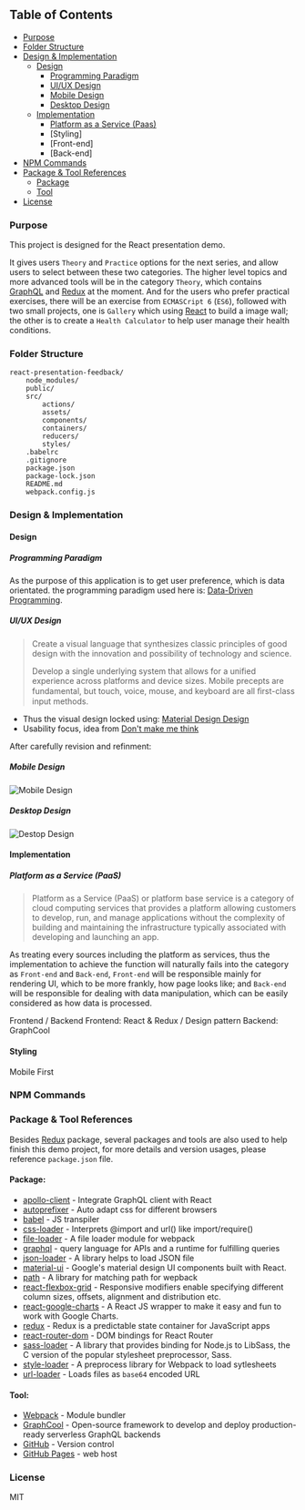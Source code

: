 
## Table of Contents

- [Purpose](#purpose)
- [Folder Structure](#folder-structure)
- [Design & Implementation](#design--implementation)
  - [Design](#design)
    - [Programming Paradigm](#programming-paradigm)
    - [UI/UX Design](#uiux-design)
    - [Mobile Design](#mobile-design)
    - [Desktop Design](#desktop-design)
  - [Implementation](#implementation)
    - [Platform as a Service (Paas)](#platform-as-a-service--paas)
    - [Styling]
    - [Front-end]
    - [Back-end]
- [NPM Commands](#npm-commands)
- [Package & Tool References](#package--tool-references)
  - [Package](#package)
  - [Tool](#tool)
- [License](#license)
 
### Purpose
This project is designed for the React presentation demo.

It gives users `Theory` and `Practice` options for the next series, and allow users to select between these two categories. The higher level topics and more advanced tools will be in the category `Theory`, which contains [GraphQL](https://graphql.org/) and [Redux](https://redux.js.org/) at the moment. And for the users who prefer practical exercises, there will be an exercise from `ECMASCript 6` (`ES6`), followed with two small projects, one is `Gallery` which using [React](https://reactjs.org/) to build a image wall; the other is to create a `Health Calculator` to help user manage their health conditions.

### Folder Structure
```
react-presentation-feedback/
    node_modules/
    public/
    src/
        actions/
        assets/
        components/
        containers/
        reducers/
        styles/
    .babelrc
    .gitignore
    package.json
    package-lock.json
    README.md
    webpack.config.js
```
### Design & Implementation
#### Design
##### Programming Paradigm
As the purpose of this application is to get user preference, which is data orientated. the programming paradigm used here is: [Data-Driven Programming](https://en.wikipedia.org/wiki/Data-driven_programming).
##### UI/UX Design
> Create a visual language that synthesizes classic principles of good design with the innovation and possibility of technology and science.
> 
> Develop a single underlying system that allows for a unified experience across platforms and device sizes. Mobile precepts are fundamental, but touch, voice, mouse, and keyboard are all ﬁrst-class input methods.

* Thus the visual design locked using: [Material Design Design](https://material.io/guidelines/material-design/introduction.html#)
* Usability focus, idea from [Don't make me think](https://www.amazon.com/Dont-Make-Me-Think-Usability/dp/0321344758)

After carefully revision and refinment:
##### Mobile Design
![Mobile Design](https://i.imgur.com/mUMKM9E.jpg)
##### Desktop Design
![Destop Design](https://i.imgur.com/lQgiNPU.jpg)
#### Implementation
##### Platform as a Service (PaaS)
> Platform as a Service (PaaS) or platform base service is a category of cloud computing services that provides a platform allowing customers to develop, run, and manage applications without the complexity of building and maintaining the infrastructure typically associated with developing and launching an app.

As treating every sources including the platform as services, thus the implementation to achieve the function will naturally fails into the category as `Front-end` and `Back-end`, `Front-end` will be responsible mainly for rendering UI, which to be more frankly, how page looks like; and `Back-end` will be responsible for dealing with data manipulation, which can be easily considered as how data is processed.

Frontend / Backend
Frontend: React & Redux / Design pattern
Backend: GraphCool
#### Styling
Mobile First

### NPM Commands

### Package & Tool References
Besides [Redux](https://redux.js.org/) package, several packages and tools are also used to help finish this demo project, for more details and version usages, please reference `package.json` file.
#### Package:
* [apollo-client](https://github.com/apollographql/apollo-client) - Integrate GraphQL client with React
* [autoprefixer](https://github.com/postcss/autoprefixer) - Auto adapt css for different browsers
* [babel](https://babeljs.io/) - JS transpiler
* [css-loader](https://github.com/webpack-contrib/css-loader) -  Interprets @import and url() like import/require()
* [file-loader](https://github.com/webpack-contrib/file-loader) - A file loader module for webpack
* [graphql](https://graphql.org/) - query language for APIs and a runtime for fulfilling queries
* [json-loader](https://github.com/webpack-contrib/json-loader) - A library helps to load JSON file
* [material-ui](https://www.material-ui.com) - Google's material design UI components built with React. 
* [path](https://www.npmjs.com/package/path) - A library for matching path for wepback
* [react-flexbox-grid](https://roylee0704.github.io/react-flexbox-grid/) - Responsive modifiers enable specifying different column sizes, offsets, alignment and distribution etc.
* [react-google-charts](https://github.com/RakanNimer/react-google-charts) - A React JS wrapper to make it easy and fun to work with Google Charts.
* [redux](https://redux.js.org/) - Redux is a predictable state container for JavaScript apps
* [react-router-dom](https://github.com/ReactTraining/react-router/tree/master/packages/react-router-dom) - 
DOM bindings for React Router
* [sass-loader](https://github.com/webpack-contrib/sass-loader) - A library that provides binding for Node.js to LibSass, the C version of the popular stylesheet preprocessor, Sass.
* [style-loader](https://github.com/webpack-contrib/style-loader) - A preprocess library for Webpack to load sytlesheets
* [url-loader](https://www.npmjs.com/package/url-loader) - Loads files as `base64` encoded URL
#### Tool:
* [Webpack](https://webpack.js.org/) - Module bundler
* [GraphCool](https://www.graph.cool/) - Open-source framework to develop and deploy production-ready serverless GraphQL backends
* [GitHub](https://github.com) - Version control
* [GitHub Pages](https://pages.github.com/) - web host

### License
MIT
